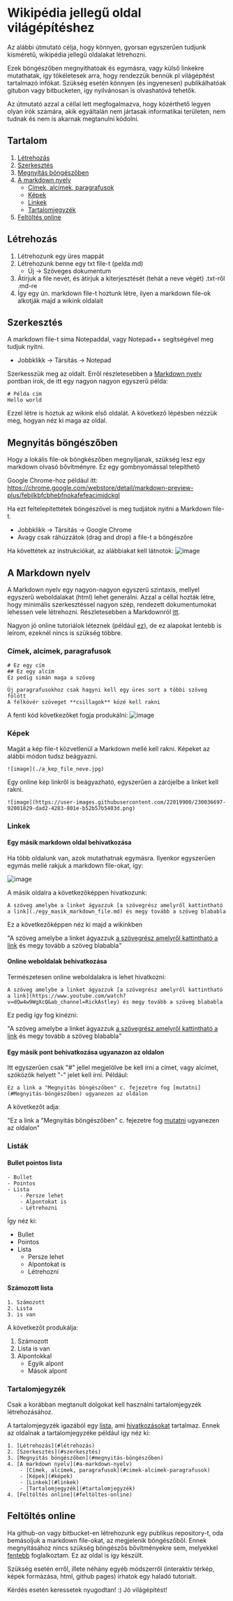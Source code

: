 # Wikipédia jellegű oldal világépítéshez 
Az alábbi útmutató célja, hogy könnyen, gyorsan egyszerűen tudjunk kisméretű, wikipédia jellegű oldalakat létrehozni. 

Ezek böngészőben megnyithatóak és egymásra, vagy külső linkekre mutathatak, így tökéletesek arra, hogy rendezzük bennük 
pl világépítést tartalmazó infókat. Szükség esetén könnyen (és ingyenesen) publikálhatóak gitubon vagy bitbucketen, 
így nyilvánosan is olvashatóvá tehetők.

Az útmutató azzal a céllal lett megfogalmazva, 
hogy közérthető legyen olyan írók számára, akik egyáltalán nem jártasak informatikai területen, 
nem tudnak és nem is akarnak megtanulni kódolni. 

## Tartalom
1. [Létrehozás](#létrehozás)
2. [Szerkesztés](#szerkesztés)
3. [Megnyitás böngészőben](#megnyitás-böngészőben)
4. [A markdown nyelv](#a-markdown-nyelv)
	- [Címek, alcímek, paragrafusok](#cimek-alcimek-paragrafusok)
	- [Képek](#képek)
	- [Linkek](#linkek)
	- [Tartalomjegyzék](#tartalomjegyzék)
4. [Feltöltés online](#feltöltes-online)

## Létrehozás
1. Létrehozunk egy üres mappát 
2. Létrehozunk benne egy txt file-t (pelda.md)
	- Új -> Szöveges dokumentum
3. Átírjuk a file nevét, és átírjuk a kiterjesztését (tehát a neve végét) .txt-ről .md-re 
4. Így egy ún. markdown file-t hoztunk létre, ilyen a markdown file-ok alkotják majd a wikink oldalait

## Szerkesztés
A markdown file-t sima Notepaddal, vagy Notepad++ segítségével meg tudjuk nyitni. 
- Jobbklikk -> Társítás -> Notepad

Szerkesszük meg az oldalt. Erről részletesebben a [Markdown nyelv](#a-markdown-nyelv) pontban írok, 
de itt egy nagyon nagyon egyszerű példa:

```
# Példa cím
Hello world
```
Ezzel létre is hoztuk az wikink első oldalát. A következő lépésben nézzük meg, hogyan néz ki maga az oldal.

## Megnyitás böngészőben
Hogy a lokális file-ok böngkészőben megnyíljanak, szükség lesz egy markdown olvasó bővítményre. Ez egy gombnyomással telepíthető

Google Chrome-hoz például itt: https://chrome.google.com/webstore/detail/markdown-preview-plus/febilkbfcbhebfnokafefeacimjdckgl

Ha ezt feltelepítettétek böngészővel is meg tudjátok nyitni a Markdown file-t. 
- Jobbklikk -> Társítás -> Google Chrome 
- Avagy csak ráhúzzátok (drag and drop) a file-t a böngészőre

Ha követtétek az instrukciókat, az alábbiakat kell látnotok:
![image](https://user-images.githubusercontent.com/22019900/230039505-dae53a27-4c07-4779-a150-ed35d4131625.png)


## A Markdown nyelv
A Markdown nyelv egy nagyon-nagyon egyszerű szintaxis, mellyel egyszerű weboldalakat (html) lehet generálni. 
Azzal a céllal hozták létre, hogy minimális szerkesztéssel nagyon szép, rendezett dokumentumokat lehessen vele létrehozni. 
Részletesebben a Markdownról [itt](https://hu.wikipedia.org/wiki/Markdown). 

Nagyon jó online tutoriálok léteznek (például [ez](https://www.markdownguide.org/basic-syntax/)), de ez alapokat lentebb is leírom, 
ezeknél nincs is szükség többre. 

### Címek, alcímek, paragrafusok

```
# Ez egy cím
## Ez egy alcím
Ez pedig simán maga a szöveg

Új paragrafusokhoz csak hagyni kell egy üres sort a többi szöveg fölött
A félkövér szöveget **csillagok** közé kell rakni
```

A fenti kód következőket fogja produkálni:
![image](https://user-images.githubusercontent.com/22019900/230035700-0238ea6e-353e-4c91-9952-e018d45b0651.png)

### Képek
Magát a kép file-t közvetlenül a Markdown mellé kell rakni. 
Képeket az alábbi módon tudsz beágyazni.

`![image](./a_kep_file_neve.jpg)`

Egy online kép linkről is beágyazható, egyszerűen a zárójelbe a linket kell rakni.

`![image](https://user-images.githubusercontent.com/22019900/230036697-92001829-dad2-4283-801e-b52b57b5403d.png)`

### Linkek
#### Egy másik markdown oldal behivatkozása
Ha több oldalunk van, azok mutathatnak egymásra. Ilyenkor egyszerűen egymás mellé rakjuk a markdown file-okat, így:

![image](https://user-images.githubusercontent.com/22019900/230040948-bc82e8f8-4b3c-49a4-ba9f-4541a9dc20e7.png)

A másik oldalra a következőképpen hivatkozunk: 

`A szöveg amelybe a linket ágyazzuk [a szövegrész amelyről kattintható a link](./egy_masik_markdown_file.md) és megy tovább a szöveg blababla`

Ez a következőképpen néz ki majd a wikinkben 

"A szöveg amelybe a linket ágyazzuk [a szövegrész amelyről kattintható a link](./egy_masik_markdown_file.md) és megy tovább a szöveg blababla"

#### Online weboldalak behivatkozása
Természetesen online weboldalakra is lehet hivatkozni:

`A szöveg amelybe a linket ágyazzuk [a szövegrész amelyről kattintható a link](https://www.youtube.com/watch?v=dQw4w9WgXcQ&ab_channel=RickAstley) és megy tovább a szöveg blababla`

Ez pedig így fog kinézni:

"A szöveg amelybe a linket ágyazzuk [a szövegrész amelyről kattintható a link](https://www.youtube.com/watch?v=dQw4w9WgXcQ&ab_channel=RickAstley) és megy tovább a szöveg blababla"

#### Egy másik pont behivatkozása ugyanazon az oldalon
Itt egyszerűen csak "#" jellel megjelölve be kell írni a címet, vagy alcímet, szóközök helyett "-" jelet kell írni. 
Például: 

```
Ez a link a "Megnyitás böngészőben" c. fejezetre fog [mutatni](#Megnyitás-böngészőben) ugyanezen az oldalon
```

A következőt adja: 

"Ez a link a "Megnyitás böngészőben" c. fejezetre fog [mutatni](#Megnyitás-böngészőben) ugyanezen az oldalon"



### Listák

#### Bullet pointos lista

```
- Bullet 
- Pointos
- Lista
    - Persze lehet
    - Alpontokat is
    - Létrehozni
```
Így néz ki:

- Bullet 
- Pointos
- Lista
    - Persze lehet
    - Alpontokat is
    - Létrehozni
  
#### Számozott lista
```
1. Számozott
2. Lista
3. is van
```

A következőt produkálja:

1. Számozott
2. Lista is van
3. Alpontokkal
    - Egyik alpont
    - Mások alpont

### Tartalomjegyzék
Csak a korábban megtanult dolgokat kell használni tartalomjegyzék létrehozásához.

A tartalomjegyzék igazából egy [lista](#számozott-lista), ami [hivatkozásokat](#Egy-másik-pont-behivatkozása-ugyanazon-az-oldalon) tartalmaz. 
Ennek az oldalnak a tartalomjegyzéke például így néz ki: 

```
1. [Létrehozás](#létrehozás)
2. [Szerkesztés](#szerkesztés)
3. [Megnyitás böngészőben](#megnyitás-böngészőben)
4. [A markdown nyelv](#a-markdown-nyelv)
	- [Címek, alcímek, paragrafusok](#cimek-alcimek-paragrafusok)
	- [Képek](#képek)
	- [Linkek](#linkek)
	- [Tartalomjegyzék](#tartalomjegyzék)
4. [Feltöltés online](#feltöltes-online)
```

## Feltöltés online
Ha github-on vagy bitbucket-en létrehozunk egy publikus repository-t, oda bemásoljuk a markdown file-okat, az megjelenik böngészőből. Ennek megnyitásához nincs szükség böngészős bővítményekre sem, melyekkel [fentebb](#megnyitás-böngészőben) foglalkoztam. Ez az oldal is így készült. 


Szükség esetén erről, illete néhány egyéb módszerről (interaktív térkép, képek formázása, html, github pages)  írhatok egy haladó tutorialt. 

Kérdés esetén keressetek nyugodtan! :) Jó világépítést!
